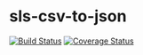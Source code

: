 # sls-csv-to-json

[![Build Status](https://travis-ci.com/akshitgupta1996/sls-csv-to-json.svg?branch=master)](https://travis-ci.com/akshitgupta1996/sls-csv-to-json) [![Coverage Status](https://coveralls.io/repos/github/akshitgupta1996/sls-csv-to-json/badge.svg?branch=master)](https://coveralls.io/github/akshitgupta1996/sls-csv-to-json?branch=master)

